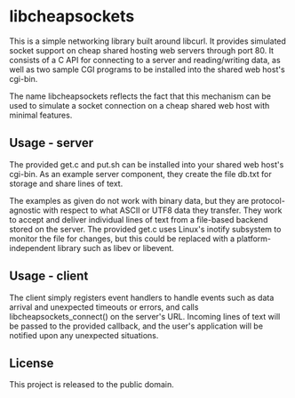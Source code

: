 libcheapsockets
=============

This is a simple networking library built around libcurl. It provides simulated socket support on cheap shared hosting web servers through port 80. It consists of a C API for connecting to a server and reading/writing data, as well as two sample CGI programs to be installed into the shared web host's cgi-bin.

The name libcheapsockets reflects the fact that this mechanism can be used to simulate a socket connection on a cheap shared web host with minimal features.

Usage - server
-----
The provided get.c and put.sh can be installed into your shared web host's cgi-bin. As an example server component, they create the file db.txt for storage and share lines of text.

The examples as given do not work with binary data, but they are protocol-agnostic with respect to what ASCII or UTF8 data they transfer. They work to accept and deliver individual lines of text from a file-based backend stored on the server. The provided get.c uses Linux's inotify subsystem to monitor the file for changes, but this could be replaced with a platform-independent library such as libev or libevent.

Usage - client
------
The client simply registers event handlers to handle events such as data arrival and unexpected timeouts or errors, and calls libcheapsockets_connect() on the server's URL. Incoming lines of text will be passed to the provided callback, and the user's application will be notified upon any unexpected situations.

License
----------
This project is released to the public domain.
